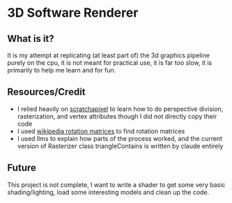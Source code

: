 # 3D Software Renderer

## What is it?
It is my attempt at replicating (at least part of) the 3d graphics pipeline purely on the cpu, it is not meant for practical use, it is far too slow, it is primarily to help me learn and for fun.

## Resources/Credit
- I relied heavily on [scratchapixel](scratchapixel.com) to learn how to do perspective division, rasterization, and vertex attributes though I did not directly copy their code  
- I used [wikipedia rotation matrices](https://en.wikipedia.org/wiki/Rotation_matrix) to find rotation matrices  
- I used llms to explain how parts of the process worked, and the current version of Rasterizer class triangleContains is written by claude entirely  
  
## Future
This project is not complete, I want to write a shader to get some very basic shading/lighting, load some interesting models and clean up the code.
